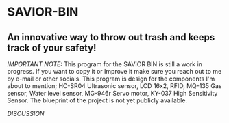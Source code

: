 # SAVIOR-BIN
## An innovative way to throw out trash and keeps track of your safety!

*IMPORTANT NOTE:*
This program for the SAVIOR BIN is still a work in progress.
If you want to copy it or Improve it make sure you reach out
to me by e-mail or other socials. This program is design for
the components I'm about to mention; HC-SR04 Ultrasonic sensor,
LCD 16x2, RFID, MQ-135 Gas sensor, Water level sensor, MG-946r Servo motor,
KY-037 High Sensitivity Sensor. The blueprint of the project is not yet publicly
available.

*DISCUSSION*
